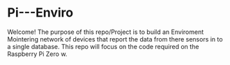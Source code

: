 # Pi---Enviro

Welcome!
The purpose of this repo/Project is to build an Enviroment Mointering network of devices that report the data from there sensors in to a single database. This repo will focus on the code required on the Raspberry Pi Zero w.
